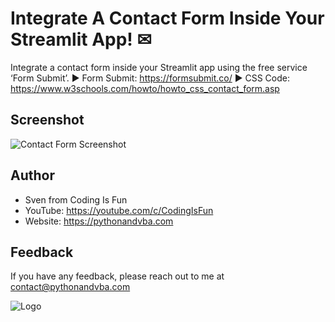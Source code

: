
# Integrate A Contact Form Inside Your Streamlit App! ✉

Integrate a contact form inside your Streamlit app using the free service ‘Form Submit’.
► Form Submit: https://formsubmit.co/
► CSS Code: https://www.w3schools.com/howto/howto_css_contact_form.asp


## Screenshot

![Contact Form Screenshot](https://www.screencast.com/t/1lnq7qY0)


## Author

- Sven from Coding Is Fun
- YouTube: https://youtube.com/c/CodingIsFun
- Website: https://pythonandvba.com



## Feedback

If you have any feedback, please reach out to me at contact@pythonandvba.com


![Logo](https://content.screencast.com/users/jubbel3/folders/Snagit/media/c42ea34b-4057-4754-96b0-e8e05c866afb/08.18.2021-19.56.png)

